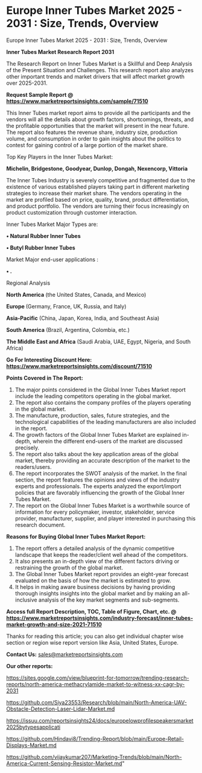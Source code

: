 # Europe Inner Tubes Market 2025 - 2031 : Size, Trends, Overview
 Europe Inner Tubes Market 2025 - 2031 : Size, Trends, Overview

<strong>Inner Tubes Market Research Report 2031</strong>

The Research Report on Inner Tubes Market is a Skillful and Deep Analysis of the Present Situation and Challenges. This research report also analyzes other important trends and market drivers that will affect market growth over 2025-2031.

<strong>Request Sample Report @ <a href=https://www.marketreportsinsights.com/sample/71510>https://www.marketreportsinsights.com/sample/71510</a></strong>

This Inner Tubes market report aims to provide all the participants and the vendors will all the details about growth factors, shortcomings, threats, and the profitable opportunities that the market will present in the near future. The report also features the revenue share, industry size, production volume, and consumption in order to gain insights about the politics to contest for gaining control of a large portion of the market share.

Top Key Players in the Inner Tubes Market:

<strong>Michelin, Bridgestone, Goodyear, Dunlop, Dongah, Nexencorp, Vittoria</strong>

The Inner Tubes Industry is severely competitive and fragmented due to the existence of various established players taking part in different marketing strategies to increase their market share. The vendors operating in the market are profiled based on price, quality, brand, product differentiation, and product portfolio. The vendors are turning their focus increasingly on product customization through customer interaction.

Inner Tubes Market Major Types are:

<strong>• Natural Rubber Inner Tubes

• Butyl Rubber Inner Tubes</strong>

Market Major end-user applications :

<strong>• .</strong>

Regional Analysis

</u><strong><b>North America</b></strong> (the United States, Canada, and Mexico)

<strong><b>Europe </b></strong>(Germany, France, UK, Russia, and Italy)

<strong><b>Asia-Pacific</b></strong> (China, Japan, Korea, India, and Southeast Asia)

<strong><b>South America</b></strong> (Brazil, Argentina, Colombia, etc.)

<strong><b>The Middle East and Africa</b></strong> (Saudi Arabia, UAE, Egypt, Nigeria, and South Africa)

<strong>Go For Interesting Discount Here: <a href=https://www.marketreportsinsights.com/discount/71510>https://www.marketreportsinsights.com/discount/71510</a></strong>

<strong>Points Covered in The Report:</strong>
<ol>
  <li>The major points considered in the Global Inner Tubes Market report include the leading competitors operating in the global market.</li>
  <li>The report also contains the company profiles of the players operating in the global market.</li>
  <li>The manufacture, production, sales, future strategies, and the technological capabilities of the leading manufacturers are also included in the report.</li>
  <li>The growth factors of the Global Inner Tubes Market are explained in-depth, wherein the different end-users of the market are discussed precisely.</li>
  <li>The report also talks about the key application areas of the global market, thereby providing an accurate description of the market to the readers/users.</li>
  <li>The report incorporates the SWOT analysis of the market. In the final section, the report features the opinions and views of the industry experts and professionals. The experts analyzed the export/import policies that are favorably influencing the growth of the Global Inner Tubes Market.</li>
  <li>The report on the Global Inner Tubes Market is a worthwhile source of information for every policymaker, investor, stakeholder, service provider, manufacturer, supplier, and player interested in purchasing this research document.</li>
</ol>
<strong>Reasons for Buying Global Inner Tubes Market Report:</strong>

<ol>
  <li>The report offers a detailed analysis of the dynamic competitive landscape that keeps the reader/client well ahead of the competitors.</li>
  <li>It also presents an in-depth view of the different factors driving or restraining the growth of the global market.</li>
  <li>The Global Inner Tubes Market report provides an eight-year forecast evaluated on the basis of how the market is estimated to grow.</li>
  <li>It helps in making aware business decisions by having providing thorough insights insights into the global market and by making an all-inclusive analysis of the key market segments and sub-segments.</li>
</ol>
<strong>Access full Report Description, TOC, Table of Figure, Chart, etc. @ <a href=https://www.marketreportsinsights.com/industry-forecast/inner-tubes-market-growth-and-size-2021-71510>https://www.marketreportsinsights.com/industry-forecast/inner-tubes-market-growth-and-size-2021-71510</a></strong>


Thanks for reading this article; you can also get individual chapter wise section or region wise report version like Asia, United States, Europe.

<strong>Contact Us:</strong>
sales@marketreportsinsights.com

<strong>Our other reports:</strong>

<a href=https://sites.google.com/view/blueprint-for-tomorrow/trending-research-reports/north-america-methacrylamide-market-to-witness-xx-cagr-by-2031>https://sites.google.com/view/blueprint-for-tomorrow/trending-research-reports/north-america-methacrylamide-market-to-witness-xx-cagr-by-2031</a>

<a href=https://github.com/Siya23553/Research/blob/main/North-America-UAV-Obstacle-Detection-Laser-Lidar-Market.md>https://github.com/Siya23553/Research/blob/main/North-America-UAV-Obstacle-Detection-Laser-Lidar-Market.md</a>

<a href=https://issuu.com/reportsinsights24/docs/europelowprofilespeakersmarket2025bytypesapplicati>https://issuu.com/reportsinsights24/docs/europelowprofilespeakersmarket2025bytypesapplicati</a>

<a href=https://github.com/Hindavi8/Trending-Report/blob/main/Europe-Retail-Displays-Market.md>https://github.com/Hindavi8/Trending-Report/blob/main/Europe-Retail-Displays-Market.md</a>

<a href=https://github.com/vijaykumar207/Marketing-Trends/blob/main/North-America-Current-Sensing-Resistor-Market.md>https://github.com/vijaykumar207/Marketing-Trends/blob/main/North-America-Current-Sensing-Resistor-Market.md</a>"
